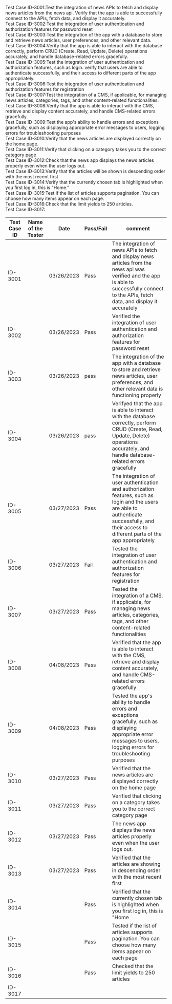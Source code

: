 Test Case ID-3001:Test the integration of news APIs to fetch and display news articles from the news api. Verify that the app is able to successfully connect to the APIs, fetch data, and display it accurately.<br>
Test Case ID-3002:Test the integration of user authentication and authorization features for password reset<br>
Test Case ID-3003:Test the integration of the app with a database to store and retrieve news articles, user preferences, and other relevant data.<br>
Test Case ID-3004:Verify that the app is able to interact with the database correctly, perform CRUD (Create, Read, Update, Delete) operations accurately, and handle database-related errors gracefully.<br>
Test Case ID-3005:Test the integration of user authentication and authorization features, such as login. verify that users are able to authenticate successfully, and their access to different parts of the app appropriately.<br>
Test Case ID-3006:Test the integration of user authentication and authorization features for registration<br>
Test Case ID-3007:Test the integration of a CMS, if applicable, for managing news articles, categories, tags, and other content-related functionalities.<br>
Test Case ID-3008:Verify that the app is able to interact with the CMS, retrieve and display content accurately, and handle CMS-related errors gracefully.<br>
Test Case ID-3009:Test the app's ability to handle errors and exceptions gracefully, such as displaying appropriate error messages to users, logging errors for troubleshooting purposes<br>
Test Case ID-3010:Verify that the news articles are displayed correctly on the home page.<br>
Test Case ID-3011:Verify that clicking on a category takes you to the correct category page<br>
Test Case ID-3012:Check that the news app displays the news articles properly even when the user logs out.<br>
Test Case ID-3013:Verify that the articles will be shown is descending order with the most recent first<br>
Test Case ID-3014:Verify that the currently chosen tab is highlighted when you first log in, this is "Home."<br>
Test Case ID-3015:Test if the list of articles supports pagination. You can choose how many items appear on each page.<br>
Test Case ID-3016:Check that the limit yields to 250 articles.<br>
Test Case ID-3017:<br>

| Test Case ID | Name of the Tester |Date| Pass/Fail | comment |
|---|---|---|---|---|
|ID-3001||03/26/2023|Pass|The integration of news APIs to fetch and display news articles from the news api was verified and the app is able to successfully connect to the APIs, fetch data, and display it accurately|
|ID-3002||03/26/2023|Pass|Verified the integration of user authentication and authorization features for password reset|
|ID-3003||03/26/2023|pass|The integration of the app with a database to store and retrieve news articles, user preferences, and other relevant data is functioning properly|
|ID-3004||03/26/2023|pass|Verifyed that the app is able to interact with the database correctly, perform CRUD (Create, Read, Update, Delete) operations accurately, and handle database-related errors gracefully|
|ID-3005||03/27/2023|Pass|The integration of user authentication and authorization features, such as login and the users are able to authenticate successfully, and their access to different parts of the app appropriately|
|ID-3006||03/27/2023|Fail|Tested the integration of user authentication and authorization features for registration|
|ID-3007||03/27/2023|Pass|Tested the integration of a CMS, if applicable, for managing news articles, categories, tags, and other content-related functionalities|
|ID-3008||04/08/2023|Pass|Verified that the app is able to interact with the CMS, retrieve and display content accurately, and handle CMS-related errors gracefully|
|ID-3009||04/08/2023|Pass|Tested the app's ability to handle errors and exceptions gracefully, such as displaying appropriate error messages to users, logging errors for troubleshooting purposes|
|ID-3010||03/27/2023|Pass|Verified that the news articles are displayed correctly on the home page|
|ID-3011||03/27/2023|Pass|Verified that clicking on a category takes you to the correct category page|
|ID-3012||03/27/2023|Pass|The news app displays the news articles properly even when the user logs out.|
|ID-3013||03/27/2023|Pass|Verified that the articles are showing in descending order with the most recent first |
|ID-3014|||Pass|Verified that the currently chosen tab is highlighted when you first log in, this is "Home|
|ID-3015|||Pass|Tested if the list of articles supports pagination. You can choose how many items appear on each page|
|ID-3016|||Pass|Checked that the limit yields to 250 articles|
|ID-3017|||||

